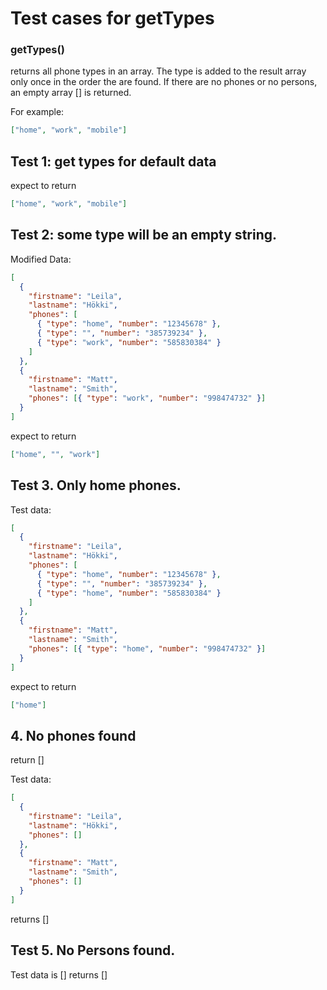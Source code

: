 # Test cases for getTypes

### **getTypes()**

returns all phone types in an array. The type is added to the result array only once in the order the are found.
If there are no phones or no persons, an empty array [] is returned.

For example:

```json
["home", "work", "mobile"]
```

## Test 1: get types for default data

expect to return

```json
["home", "work", "mobile"]
```

## Test 2: some type will be an empty string.

Modified Data:

```json
[
  {
    "firstname": "Leila",
    "lastname": "Hökki",
    "phones": [
      { "type": "home", "number": "12345678" },
      { "type": "", "number": "385739234" },
      { "type": "work", "number": "585830384" }
    ]
  },
  {
    "firstname": "Matt",
    "lastname": "Smith",
    "phones": [{ "type": "work", "number": "998474732" }]
  }
]
```

expect to return

```json
["home", "", "work"]
```

## Test 3. Only home phones.

Test data:

```json
[
  {
    "firstname": "Leila",
    "lastname": "Hökki",
    "phones": [
      { "type": "home", "number": "12345678" },
      { "type": "", "number": "385739234" },
      { "type": "home", "number": "585830384" }
    ]
  },
  {
    "firstname": "Matt",
    "lastname": "Smith",
    "phones": [{ "type": "home", "number": "998474732" }]
  }
]
```

expect to return

```json
["home"]
```

## 4. No phones found

return []

Test data:

```json
[
  {
    "firstname": "Leila",
    "lastname": "Hökki",
    "phones": []
  },
  {
    "firstname": "Matt",
    "lastname": "Smith",
    "phones": []
  }
]
```

returns []

## Test 5. No Persons found.

Test data is []
returns []
